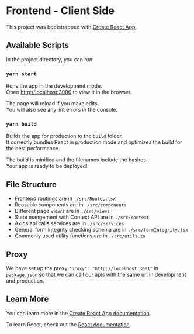 # Frontend - Client Side

This project was bootstrapped with [Create React App](https://github.com/facebook/create-react-app).

## Available Scripts

In the project directory, you can run:

### `yarn start`

Runs the app in the development mode.\
Open [http://localhost:3000](http://localhost:3000) to view it in the browser.

The page will reload if you make edits.\
You will also see any lint errors in the console.

### `yarn build`

Builds the app for production to the `build` folder.\
It correctly bundles React in production mode and optimizes the build for the best performance.

The build is minified and the filenames include the hashes.\
Your app is ready to be deployed!

## File Structure

- Frontend routings are in `./src/Routes.tsx`
- Reusable components are in `./src/components`
- Different page views are in `./src/views`
- State mangement with Context API are in `./src/context`
- Axios api calls services are in `./src/services`
- General form integrity checking schema are in `./src/formIntegrity.tsx`
- Commonly used utility functions are in `./src/utils.ts`

## Proxy

We have set up the proxy `"proxy": "http://localhost:3001"` in `package.json` so that we can call our apis with the same url in development and production.

## Learn More

You can learn more in the [Create React App documentation](https://facebook.github.io/create-react-app/docs/getting-started).

To learn React, check out the [React documentation](https://reactjs.org/).
